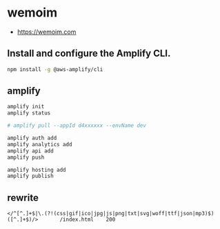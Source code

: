 # wemoim

* https://wemoim.com

## Install and configure the Amplify CLI.

```bash
npm install -g @aws-amplify/cli
```

## amplify

```bash
amplify init
amplify status

# amplify pull --appId d4xxxxxx --envName dev

amplify auth add
amplify analytics add
amplify api add
amplify push

amplify hosting add
amplify publish
```

## rewrite

```
</^[^.]+$|\.(?!(css|gif|ico|jpg|js|png|txt|svg|woff|ttf|json|mp3)$)([^.]+$)/>	    /index.html    200
```
